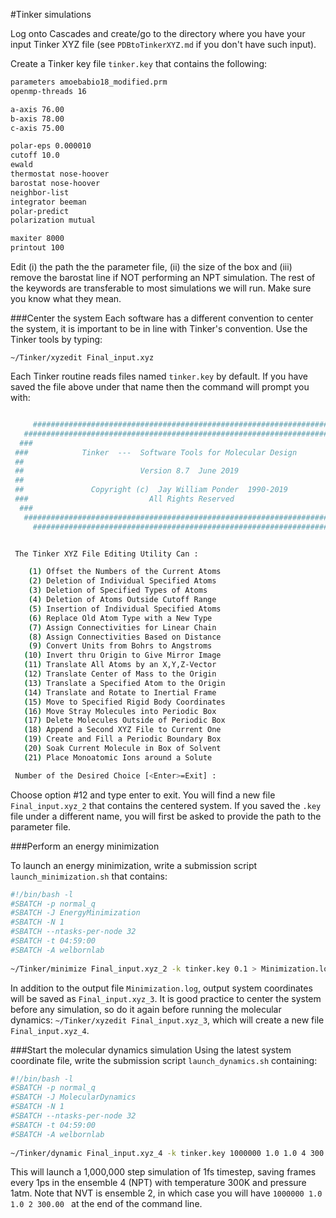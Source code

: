 #Tinker simulations

Log onto Cascades and create/go to the directory where you have your input Tinker XYZ file (see `PDBtoTinkerXYZ.md` if you don't have such input). 

Create a Tinker key file `tinker.key` that contains the following:


```sh
parameters amoebabio18_modified.prm 
openmp-threads 16

a-axis 76.00 
b-axis 78.00
c-axis 75.00

polar-eps 0.000010
cutoff 10.0
ewald
thermostat nose-hoover
barostat nose-hoover
neighbor-list
integrator beeman
polar-predict
polarization mutual

maxiter 8000
printout 100

```

Edit (i) the path the the parameter file, (ii) the size of the box and (iii) remove the barostat line if NOT performing an NPT simulation. The rest of the keywords are transferable to most simulations we will run. Make sure you know what they mean. 

###Center the system
Each software has a different convention to center the system, it is important to be in line with Tinker's convention. Use the Tinker tools by typing:

`~/Tinker/xyzedit Final_input.xyz`

Each Tinker routine reads files named `tinker.key` by default. If you have saved the file above under that name then the command will prompt you with:

```sh

     ######################################################################
   ##########################################################################
  ###                                                                      ###
 ###            Tinker  ---  Software Tools for Molecular Design            ###
 ##                                                                          ##
 ##                          Version 8.7  June 2019                          ##
 ##                                                                          ##
 ##               Copyright (c)  Jay William Ponder  1990-2019               ##
 ###                           All Rights Reserved                          ###
  ###                                                                      ###
   ##########################################################################
     ######################################################################


 The Tinker XYZ File Editing Utility Can :

    (1) Offset the Numbers of the Current Atoms
    (2) Deletion of Individual Specified Atoms
    (3) Deletion of Specified Types of Atoms
    (4) Deletion of Atoms Outside Cutoff Range
    (5) Insertion of Individual Specified Atoms
    (6) Replace Old Atom Type with a New Type
    (7) Assign Connectivities for Linear Chain
    (8) Assign Connectivities Based on Distance
    (9) Convert Units from Bohrs to Angstroms
   (10) Invert thru Origin to Give Mirror Image
   (11) Translate All Atoms by an X,Y,Z-Vector
   (12) Translate Center of Mass to the Origin
   (13) Translate a Specified Atom to the Origin
   (14) Translate and Rotate to Inertial Frame
   (15) Move to Specified Rigid Body Coordinates
   (16) Move Stray Molecules into Periodic Box
   (17) Delete Molecules Outside of Periodic Box
   (18) Append a Second XYZ File to Current One
   (19) Create and Fill a Periodic Boundary Box
   (20) Soak Current Molecule in Box of Solvent
   (21) Place Monoatomic Ions around a Solute

 Number of the Desired Choice [<Enter>=Exit] :  

```
Choose option #12 and type enter to exit. You will find a new file `Final_input.xyz_2` that contains the centered system. 
If you saved the `.key` file under a different name, you will first be asked to provide the path to the parameter file. 


###Perform an energy minimization

To launch an energy minimization, write a submission script `launch_minimization.sh` that contains:

```sh
#!/bin/bash -l
#SBATCH -p normal_q
#SBATCH -J EnergyMinimization
#SBATCH -N 1
#SBATCH --ntasks-per-node 32 
#SBATCH -t 04:59:00 
#SBATCH -A welbornlab
​
~/Tinker/minimize Final_input.xyz_2 -k tinker.key 0.1 > Minimization.log

```
In addition to the output file `Minimization.log`, output system coordinates will be saved as `Final_input.xyz_3`. It is good practice to center the system before any simulation, so do it again before running the molecular dynamics:
`~/Tinker/xyzedit Final_input.xyz_3`, which will create a new file `Final_input.xyz_4`.

###Start the molecular dynamics simulation
Using the latest system coordinate file, write the submission script `launch_dynamics.sh` containing:

```sh
#!/bin/bash -l
#SBATCH -p normal_q
#SBATCH -J MolecularDynamics
#SBATCH -N 1
#SBATCH --ntasks-per-node 32 
#SBATCH -t 04:59:00 
#SBATCH -A welbornlab
​
~/Tinker/dynamic Final_input.xyz_4 -k tinker.key 1000000 1.0 1.0 4 300.00 1.0 > Dynamics.log
```

This will launch a 1,000,000 step simulation of 1fs timestep, saving frames every 1ps in the ensemble 4 (NPT) with temperature 300K and pressure 1atm. Note that NVT is ensemble 2, in which case you will have `1000000 1.0 1.0 2 300.00 ` at the end of the command line. 